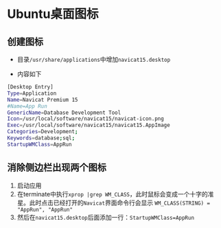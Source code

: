 # Ubuntu桌面图标
## 创建图标
- 目录`/usr/share/applications`中增加`navicat15.desktop`

- 内容如下

```sh
[Desktop Entry]
Type=Application
Name=Navicat Premium 15
#Name=App Run
GenericName=Database Development Tool
Icon=/usr/local/software/navicat15/navicat-icon.png
Exec=/usr/local/software/navicat15/navicat15.AppImage
Categories=Development;
Keywords=database;sql;
StartupWMClass=AppRun
```

## 消除侧边栏出现两个图标

1. 启动应用
2. 在terminate中执行`xprop |grep WM_CLASS`，此时鼠标会变成一个十字的准星。此时点击已经打开的`Navicat`界面命令行会显示 `WM_CLASS(STRING) = "AppRun", "AppRun"`
3. 然后在`navicat15.desktop`后面添加一行：`StartupWMClass=AppRun`